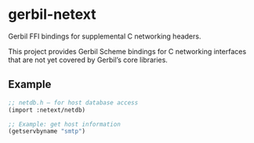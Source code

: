 # gerbil-netext

Gerbil FFI bindings for supplemental C networking headers.

This project provides Gerbil Scheme bindings for C networking interfaces that are not yet covered by Gerbil’s core libraries.

## Example

```scheme
;; netdb.h — for host database access
(import :netext/netdb)

;; Example: get host information
(getservbyname "smtp")
